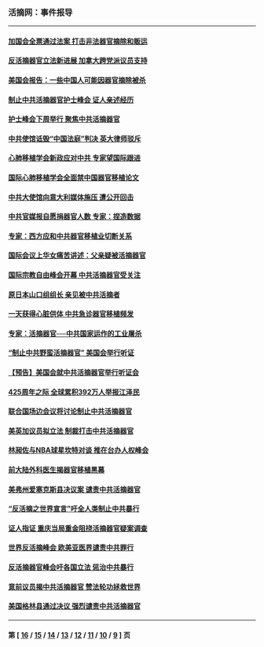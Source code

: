 ### 活摘网：事件报导
---
#### [加国会全票通过法案 打击非法器官摘除和贩运](../../pages/nf5877/n13884924.md?01090430) 
#### [反活摘器官立法新进展 加拿大跨党派议员支持](../../pages/nf5877/n13876061.md?01090430) 
#### [美国会报告：一些中国人可能因器官摘除被杀](../../pages/nf5877/n13867964.md?01090430) 
#### [制止中共活摘器官护士峰会 证人亲述经历](../../pages/nf5877/n13859007.md?01090430) 
#### [护士峰会下周举行 聚焦中共活摘器官](../../pages/nf5877/n13855418.md?01090430) 
#### [中共使馆诋毁“中国法庭”判决 英大律师驳斥](../../pages/nf5877/n13833945.md?01090430) 
#### [心肺移植学会新政应对中共 专家望国际跟进](../../pages/nf5877/n13829043.md?01090430) 
#### [国际心肺移植学会全面禁中国器官移植论文](../../pages/nf5877/n13827785.md?01090430) 
#### [中共大使馆向意大利媒体施压 遭公开回击](../../pages/nf5877/n13826038.md?01090430) 
#### [中共官媒报自愿捐器官人数 专家：捏造数据](../../pages/nf5877/n13814130.md?01090430) 
#### [专家：西方应和中共器官移植业切断关系](../../pages/nf5877/n13772828.md?01090430) 
#### [国际会议上华女痛苦讲述：父亲疑被活摘器官](../../pages/nf5877/n13771583.md?01090430) 
#### [国际宗教自由峰会开幕 中共活摘器官受关注](../../pages/nf5877/n13769995.md?01090430) 
#### [原日本山口组组长 亲见被中共活摘者](../../pages/nf5877/n13767360.md?01090430) 
#### [一天获得心脏供体 中共急诊器官移植频发](../../pages/nf5877/n13764689.md?01090430) 
#### [专家：活摘器官──中共国家运作的工业屠杀](../../pages/nf5877/n13761178.md?01090430) 
#### [“制止中共野蛮活摘器官” 美国会举行听证](../../pages/nf5877/n13735831.md?01090430) 
#### [【预告】美国会就中共活摘器官举行听证会](../../pages/nf5877/n13732843.md?01090430) 
#### [425周年之际 全球累积392万人举报江泽民](../../pages/nf5877/n13719232.md?01090430) 
#### [联合国场边会议将讨论制止中共活摘器官](../../pages/nf5877/n13656361.md?01090430) 
#### [美英加议员拟立法 制裁打击中共活摘器官](../../pages/nf5877/n13430251.md?01090430) 
#### [林昶佐与NBA球星坎特对谈 推在台办人权峰会](../../pages/nf5877/n13414467.md?01090430) 
#### [前大陆外科医生揭器官移植黑幕](../../pages/nf5877/n13401416.md?01090430) 
#### [美弗州爱塞克斯县决议案 谴责中共活摘器官](../../pages/nf5877/n13320919.md?01090430) 
#### [“反活摘之世界宣言”吁全人类制止中共暴行](../../pages/nf5877/n13259730.md?01090430) 
#### [证人指证 重庆当局重金阻挠活摘器官疑案调查](../../pages/nf5877/n13259127.md?01090430) 
#### [世界反活摘峰会 欧美亚医界谴责中共罪行](../../pages/nf5877/n13253550.md?01090430) 
#### [反活摘器官峰会吁各国立法 惩治中共暴行](../../pages/nf5877/n13245052.md?01090430) 
#### [意前议员揭中共活摘器官 赞法轮功拯救世界](../../pages/nf5877/n13203445.md?01090430) 
#### [美国格林县通过决议 强烈谴责中共活摘器官](../../pages/nf5877/n13119367.md?01090430) 

---
#### 第 [ [16](./16.md?01090430) / [15](./15.md?01090430) / [14](./14.md?01090430) / [13](./13.md?01090430) / [12](./12.md?01090430) / [11](./11.md?01090430) / [10](./10.md?01090430) / [9](./9.md?01090430) ] 页
